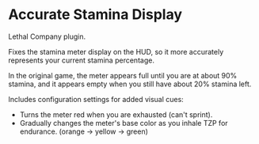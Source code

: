 # Accurate Stamina Display
Lethal Company plugin.

Fixes the stamina meter display on the HUD, so it more accurately represents your current stamina percentage.

In the original game, the meter appears full until you are at about 90% stamina, and it appears empty when you still have about 20% stamina left.

Includes configuration settings for added visual cues:
- Turns the meter red when you are exhausted (can't sprint).
- Gradually changes the meter's base color as you inhale TZP for endurance. (orange -> yellow -> green)
